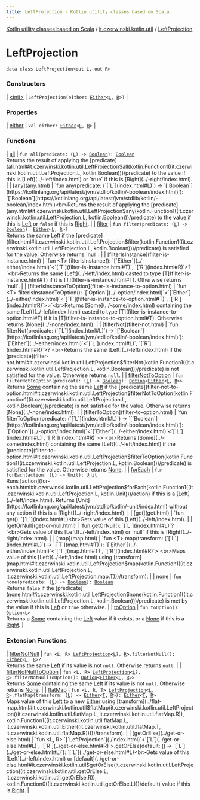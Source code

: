 ```yaml
---
title: LeftProjection - Kotlin utility classes based on Scala
---
```


[Kotlin utility classes based on Scala](../../index.html) / [it.czerwinski.kotlin.util](../index.html) / [LeftProjection](./index.html)

# LeftProjection

`data class LeftProjection<out L, out R>`

### Constructors

| [&lt;init&gt;](-init-.html) | `LeftProjection(either: `[`Either`](../-either/index.html)`<`[`L`](index.html#L)`, `[`R`](index.html#R)`>)` |

### Properties

| [either](either.html) | `val either: `[`Either`](../-either/index.html)`<`[`L`](index.html#L)`, `[`R`](index.html#R)`>` |

### Functions

| [all](all.html) | `fun all(predicate: (`[`L`](index.html#L)`) -> `[`Boolean`](https://kotlinlang.org/api/latest/jvm/stdlib/kotlin/-boolean/index.html)`): `[`Boolean`](https://kotlinlang.org/api/latest/jvm/stdlib/kotlin/-boolean/index.html)<br>Returns the result of applying the [predicate](all.html#it.czerwinski.kotlin.util.LeftProjection$all(kotlin.Function1((it.czerwinski.kotlin.util.LeftProjection.L, kotlin.Boolean)))/predicate) to the value if this is [Left](../-left/index.html) or `true` if this is [Right](../-right/index.html). |
| [any](any.html) | `fun any(predicate: (`[`L`](index.html#L)`) -> `[`Boolean`](https://kotlinlang.org/api/latest/jvm/stdlib/kotlin/-boolean/index.html)`): `[`Boolean`](https://kotlinlang.org/api/latest/jvm/stdlib/kotlin/-boolean/index.html)<br>Returns the result of applying the [predicate](any.html#it.czerwinski.kotlin.util.LeftProjection$any(kotlin.Function1((it.czerwinski.kotlin.util.LeftProjection.L, kotlin.Boolean)))/predicate) to the value if this is [Left](../-left/index.html) or `false` if this is [Right](../-right/index.html). |
| [filter](filter.html) | `fun filter(predicate: (`[`L`](index.html#L)`) -> `[`Boolean`](https://kotlinlang.org/api/latest/jvm/stdlib/kotlin/-boolean/index.html)`): `[`Either`](../-either/index.html)`<`[`L`](index.html#L)`, `[`R`](index.html#R)`>?`<br>Returns the same [Left](../-left/index.html) if the [predicate](filter.html#it.czerwinski.kotlin.util.LeftProjection$filter(kotlin.Function1((it.czerwinski.kotlin.util.LeftProjection.L, kotlin.Boolean)))/predicate) is satisfied for the value. Otherwise returns `null`. |
| [filterIsInstance](filter-is-instance.html) | `fun <T> filterIsInstance(): `[`Either`](../-either/index.html)`<`[`T`](filter-is-instance.html#T)`, `[`R`](index.html#R)`>?`<br>Returns the same [Left](../-left/index.html) casted to type [T](filter-is-instance.html#T) if it is [T](filter-is-instance.html#T). Otherwise returns `null`. |
| [filterIsInstanceToOption](filter-is-instance-to-option.html) | `fun <T> filterIsInstanceToOption(): `[`Option`](../-option/index.html)`<`[`Either`](../-either/index.html)`<`[`T`](filter-is-instance-to-option.html#T)`, `[`R`](index.html#R)`>>`<br>Returns [Some](../-some/index.html) containing the same [Left](../-left/index.html) casted to type [T](filter-is-instance-to-option.html#T) if it is [T](filter-is-instance-to-option.html#T). Otherwise returns [None](../-none/index.html). |
| [filterNot](filter-not.html) | `fun filterNot(predicate: (`[`L`](index.html#L)`) -> `[`Boolean`](https://kotlinlang.org/api/latest/jvm/stdlib/kotlin/-boolean/index.html)`): `[`Either`](../-either/index.html)`<`[`L`](index.html#L)`, `[`R`](index.html#R)`>?`<br>Returns the same [Left](../-left/index.html) if the [predicate](filter-not.html#it.czerwinski.kotlin.util.LeftProjection$filterNot(kotlin.Function1((it.czerwinski.kotlin.util.LeftProjection.L, kotlin.Boolean)))/predicate) is not satisfied for the value. Otherwise returns `null`. |
| [filterNotToOption](filter-not-to-option.html) | `fun filterNotToOption(predicate: (`[`L`](index.html#L)`) -> `[`Boolean`](https://kotlinlang.org/api/latest/jvm/stdlib/kotlin/-boolean/index.html)`): `[`Option`](../-option/index.html)`<`[`Either`](../-either/index.html)`<`[`L`](index.html#L)`, `[`R`](index.html#R)`>>`<br>Returns [Some](../-some/index.html) containing the same [Left](../-left/index.html) if the [predicate](filter-not-to-option.html#it.czerwinski.kotlin.util.LeftProjection$filterNotToOption(kotlin.Function1((it.czerwinski.kotlin.util.LeftProjection.L, kotlin.Boolean)))/predicate) is not satisfied for the value. Otherwise returns [None](../-none/index.html). |
| [filterToOption](filter-to-option.html) | `fun filterToOption(predicate: (`[`L`](index.html#L)`) -> `[`Boolean`](https://kotlinlang.org/api/latest/jvm/stdlib/kotlin/-boolean/index.html)`): `[`Option`](../-option/index.html)`<`[`Either`](../-either/index.html)`<`[`L`](index.html#L)`, `[`R`](index.html#R)`>>`<br>Returns [Some](../-some/index.html) containing the same [Left](../-left/index.html) if the [predicate](filter-to-option.html#it.czerwinski.kotlin.util.LeftProjection$filterToOption(kotlin.Function1((it.czerwinski.kotlin.util.LeftProjection.L, kotlin.Boolean)))/predicate) is satisfied for the value. Otherwise returns [None](../-none/index.html). |
| [forEach](for-each.html) | `fun forEach(action: (`[`L`](index.html#L)`) -> `[`Unit`](https://kotlinlang.org/api/latest/jvm/stdlib/kotlin/-unit/index.html)`): `[`Unit`](https://kotlinlang.org/api/latest/jvm/stdlib/kotlin/-unit/index.html)<br>Runs [action](for-each.html#it.czerwinski.kotlin.util.LeftProjection$forEach(kotlin.Function1((it.czerwinski.kotlin.util.LeftProjection.L, kotlin.Unit)))/action) if this is a [Left](../-left/index.html). Returns [Unit](https://kotlinlang.org/api/latest/jvm/stdlib/kotlin/-unit/index.html) without any action if this is a [Right](../-right/index.html). |
| [get](get.html) | `fun get(): `[`L`](index.html#L)<br>Gets value of this [Left](../-left/index.html). |
| [getOrNull](get-or-null.html) | `fun getOrNull(): `[`L`](index.html#L)`?`<br>Gets value of this [Left](../-left/index.html) or `null` if this is [Right](../-right/index.html). |
| [map](map.html) | `fun <T> map(transform: (`[`L`](index.html#L)`) -> `[`T`](map.html#T)`): `[`Either`](../-either/index.html)`<`[`T`](map.html#T)`, `[`R`](index.html#R)`>`<br>Maps value of this [Left](../-left/index.html) using [transform](map.html#it.czerwinski.kotlin.util.LeftProjection$map(kotlin.Function1((it.czerwinski.kotlin.util.LeftProjection.L, it.czerwinski.kotlin.util.LeftProjection.map.T)))/transform). |
| [none](none.html) | `fun none(predicate: (`[`L`](index.html#L)`) -> `[`Boolean`](https://kotlinlang.org/api/latest/jvm/stdlib/kotlin/-boolean/index.html)`): `[`Boolean`](https://kotlinlang.org/api/latest/jvm/stdlib/kotlin/-boolean/index.html)<br>Returns `false` if the [predicate](none.html#it.czerwinski.kotlin.util.LeftProjection$none(kotlin.Function1((it.czerwinski.kotlin.util.LeftProjection.L, kotlin.Boolean)))/predicate) is met by the value if this is [Left](../-left/index.html) or `true` otherwise. |
| [toOption](to-option.html) | `fun toOption(): `[`Option`](../-option/index.html)`<`[`L`](index.html#L)`>`<br>Returns a [Some](../-some/index.html) containing the [Left](../-left/index.html) value if it exists, or a [None](../-none/index.html) if this is a [Right](../-right/index.html). |

### Extension Functions

| [filterNotNull](../filter-not-null.html) | `fun <L, R> `[`LeftProjection`](./index.html)`<`[`L`](../filter-not-null.html#L)`?, `[`R`](../filter-not-null.html#R)`>.filterNotNull(): `[`Either`](../-either/index.html)`<`[`L`](../filter-not-null.html#L)`, `[`R`](../filter-not-null.html#R)`>?`<br>Returns the same [Left](../-left/index.html) if its value is not `null`. Otherwise returns `null`. |
| [filterNotNullToOption](../filter-not-null-to-option.html) | `fun <L, R> `[`LeftProjection`](./index.html)`<`[`L`](../filter-not-null-to-option.html#L)`?, `[`R`](../filter-not-null-to-option.html#R)`>.filterNotNullToOption(): `[`Option`](../-option/index.html)`<`[`Either`](../-either/index.html)`<`[`L`](../filter-not-null-to-option.html#L)`, `[`R`](../filter-not-null-to-option.html#R)`>>`<br>Returns [Some](../-some/index.html) containing the same [Left](../-left/index.html) if its value is not `null`. Otherwise returns [None](../-none/index.html). |
| [flatMap](../flat-map.html) | `fun <L, R, T> `[`LeftProjection`](./index.html)`<`[`L`](../flat-map.html#L)`, `[`R`](../flat-map.html#R)`>.flatMap(transform: (`[`L`](../flat-map.html#L)`) -> `[`Either`](../-either/index.html)`<`[`T`](../flat-map.html#T)`, `[`R`](../flat-map.html#R)`>): `[`Either`](../-either/index.html)`<`[`T`](../flat-map.html#T)`, `[`R`](../flat-map.html#R)`>`<br>Maps value of this [Left](../-left/index.html) to a new [Either](../-either/index.html) using [transform](../flat-map.html#it.czerwinski.kotlin.util$flatMap(it.czerwinski.kotlin.util.LeftProjection((it.czerwinski.kotlin.util.flatMap.L, it.czerwinski.kotlin.util.flatMap.R)), kotlin.Function1((it.czerwinski.kotlin.util.flatMap.L, it.czerwinski.kotlin.util.Either((it.czerwinski.kotlin.util.flatMap.T, it.czerwinski.kotlin.util.flatMap.R)))))/transform). |
| [getOrElse](../get-or-else.html) | `fun <L, R> `[`LeftProjection`](./index.html)`<`[`L`](../get-or-else.html#L)`, `[`R`](../get-or-else.html#R)`>.getOrElse(default: () -> `[`L`](../get-or-else.html#L)`): `[`L`](../get-or-else.html#L)<br>Gets value of this [Left](../-left/index.html) or [default](../get-or-else.html#it.czerwinski.kotlin.util$getOrElse(it.czerwinski.kotlin.util.LeftProjection((it.czerwinski.kotlin.util.getOrElse.L, it.czerwinski.kotlin.util.getOrElse.R)), kotlin.Function0((it.czerwinski.kotlin.util.getOrElse.L)))/default) value if this is [Right](../-right/index.html). |

